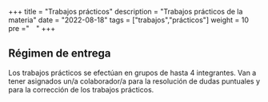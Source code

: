 +++
title = "Trabajos prácticos"
description = "Trabajos prácticos de la materia"
date = "2022-08-18"
tags = ["trabajos","prácticos"]
weight = 10
pre ="<i class='fa fa-coffee' style='vertical-align:middle;margin:0px 5px' ></i> "
+++

## Régimen de entrega

Los trabajos prácticos se efectúan en grupos de hasta 4 integrantes. Van a tener asignados un/a colaborador/a para la resolución de dudas puntuales y para la corrección de los trabajos prácticos.

